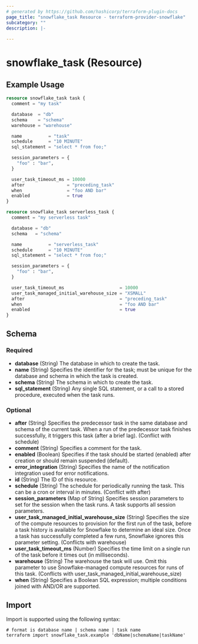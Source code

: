 ```yaml
---
# generated by https://github.com/hashicorp/terraform-plugin-docs
page_title: "snowflake_task Resource - terraform-provider-snowflake"
subcategory: ""
description: |-
  
---
```


# snowflake_task (Resource)



## Example Usage

```terraform
resource snowflake_task task {
  comment = "my task"

  database  = "db"
  schema    = "schema"
  warehouse = "warehouse"

  name          = "task"
  schedule      = "10 MINUTE"
  sql_statement = "select * from foo;"

  session_parameters = {
    "foo" : "bar",
  }

  user_task_timeout_ms = 10000
  after                = "preceding_task"
  when                 = "foo AND bar"
  enabled              = true
}

resource snowflake_task serverless_task {
  comment = "my serverless task"

  database = "db"
  schema   = "schema"

  name          = "serverless_task"
  schedule      = "10 MINUTE"
  sql_statement = "select * from foo;"

  session_parameters = {
    "foo" : "bar",
  }

  user_task_timeout_ms                     = 10000
  user_task_managed_initial_warehouse_size = "XSMALL"
  after                                    = "preceding_task"
  when                                     = "foo AND bar"
  enabled                                  = true
}
```

<!-- schema generated by tfplugindocs -->
## Schema

### Required

- **database** (String) The database in which to create the task.
- **name** (String) Specifies the identifier for the task; must be unique for the database and schema in which the task is created.
- **schema** (String) The schema in which to create the task.
- **sql_statement** (String) Any single SQL statement, or a call to a stored procedure, executed when the task runs.

### Optional

- **after** (String) Specifies the predecessor task in the same database and schema of the current task. When a run of the predecessor task finishes successfully, it triggers this task (after a brief lag). (Conflict with schedule)
- **comment** (String) Specifies a comment for the task.
- **enabled** (Boolean) Specifies if the task should be started (enabled) after creation or should remain suspended (default).
- **error_integration** (String) Specifies the name of the notification integration used for error notifications.
- **id** (String) The ID of this resource.
- **schedule** (String) The schedule for periodically running the task. This can be a cron or interval in minutes. (Conflict with after)
- **session_parameters** (Map of String) Specifies session parameters to set for the session when the task runs. A task supports all session parameters.
- **user_task_managed_initial_warehouse_size** (String) Specifies the size of the compute resources to provision for the first run of the task, before a task history is available for Snowflake to determine an ideal size. Once a task has successfully completed a few runs, Snowflake ignores this parameter setting. (Conflicts with warehouse)
- **user_task_timeout_ms** (Number) Specifies the time limit on a single run of the task before it times out (in milliseconds).
- **warehouse** (String) The warehouse the task will use. Omit this parameter to use Snowflake-managed compute resources for runs of this task. (Conflicts with user_task_managed_initial_warehouse_size)
- **when** (String) Specifies a Boolean SQL expression; multiple conditions joined with AND/OR are supported.

## Import

Import is supported using the following syntax:

```shell
# format is database name | schema name | task name
terraform import snowflake_task.example 'dbName|schemaName|taskName'
```
